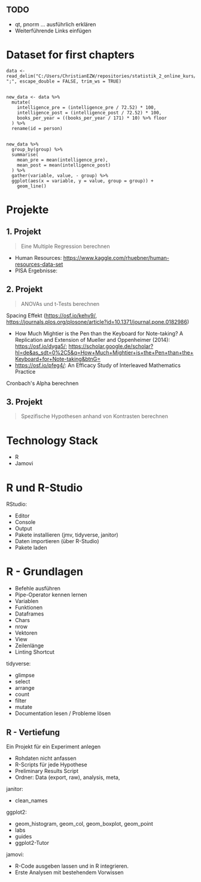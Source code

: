 ## TODO 

* qt, pnorm ... ausführlich erklären
* Weiterführende Links einfügen


# Dataset for first chapters

```
data <- read_delim("C:/Users/ChristianEZW/repositories/statistik_2_online_kurs/data/markdown/daten_intelligenz.csv", ";", escape_double = FALSE, trim_ws = TRUE)


new_data <- data %>% 
  mutate(
    intelligence_pre = (intelligence_pre / 72.52) * 100,
    intelligence_post = (intelligence_post / 72.52) * 100,
    books_per_year = ((books_per_year / 171) * 10) %>% floor
  ) %>% 
  rename(id = person)


new_data %>% 
  group_by(group) %>% 
  summarise(
    mean_pre = mean(intelligence_pre),
    mean_post = mean(intelligence_post)
  ) %>% 
  gather(variable, value, - group) %>% 
  ggplot(aes(x = variable, y = value, group = group)) +
    geom_line()

```

# Projekte

## 1. Projekt

> Eine Multiple Regression berechnen

* Human Resources: https://www.kaggle.com/rhuebner/human-resources-data-set
* PISA Ergebnisse: 

## 2. Projekt

> ANOVAs und t-Tests berechnen

Spacing Effekt (https://osf.io/kehv9/, https://journals.plos.org/plosone/article?id=10.1371/journal.pone.0182986)
* How Much Mightier is the Pen than the Keyboard for Note-taking? A Replication and Extension of Mueller and Oppenheimer (2014): https://osf.io/dyga5/; https://scholar.google.de/scholar?hl=de&as_sdt=0%2C5&q=How+Much+Mightier+is+the+Pen+than+the+Keyboard+for+Note-taking&btnG=
* https://osf.io/pfeg4/: An Efficacy Study of Interleaved Mathematics Practice

Cronbach's Alpha berechnen


## 3. Projekt

> Spezifische Hypothesen anhand von Kontrasten berechnen

# Technology Stack

* R
* Jamovi

# R und R-Studio

RStudio:
* Editor
* Console
* Output
* Pakete installieren (jmv, tidyverse, janitor)
* Daten importieren (über R-Studio)
* Pakete laden


# R - Grundlagen

* Befehle ausführen
* Pipe-Operator kennen lernen
* Variablen
* Funktionen
* Dataframes
* Chars
* nrow
* Vektoren
* View
* Zeilenlänge 
* Linting Shortcut

tidyverse:
* glimpse
* select
* arrange
* count
* filter
* mutate
* Documentation lesen / Probleme lösen


## R - Vertiefung

Ein Projekt für ein Experiment anlegen
* Rohdaten nicht anfassen
* R-Scripts für jede Hypothese
* Preliminary Results Script
* Ordner: Data (export, raw), analysis, meta,

janitor:
* clean_names


ggplot2:
* geom_histogram, geom_col, geom_boxplot, geom_point
* labs
* guides
* ggplot2-Tutor


jamovi:
* R-Code ausgeben lassen und in R integrieren.
* Erste Analysen mit bestehendem Vorwissen




